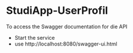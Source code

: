 # StudiApp-UserProfil

To access the Swagger documentation for die API
* Start the service
* use http://localhost:8080/swagger-ui.html